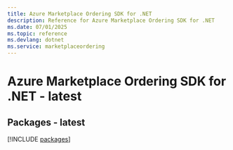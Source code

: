 ```yaml
---
title: Azure Marketplace Ordering SDK for .NET
description: Reference for Azure Marketplace Ordering SDK for .NET
ms.date: 07/01/2025
ms.topic: reference
ms.devlang: dotnet
ms.service: marketplaceordering
---
```

# Azure Marketplace Ordering SDK for .NET - latest
## Packages - latest
[!INCLUDE [packages](marketplace-ordering-index.md)]